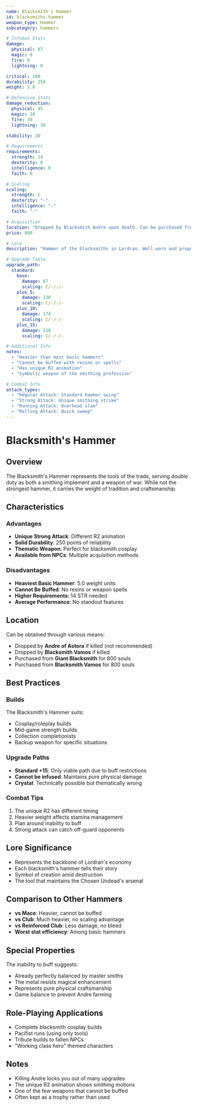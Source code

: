 ```yaml
---
name: Blacksmith's Hammer
id: blacksmiths-hammer
weapon_type: Hammer
subcategory: hammers

# Infobox Stats
damage:
  physical: 87
  magic: 0
  fire: 0
  lightning: 0

critical: 100
durability: 250
weight: 5.0

# Defensive Stats  
damage_reduction:
  physical: 45
  magic: 10
  fire: 30
  lightning: 30

stability: 30

# Requirements
requirements:
  strength: 14
  dexterity: 0
  intelligence: 0
  faith: 0

# Scaling
scaling:
  strength: C
  dexterity: "-"
  intelligence: "-"
  faith: "-"

# Acquisition
location: "Dropped by Blacksmith Andre upon death. Can be purchased from various blacksmiths."
price: 800

# Lore
description: "Hammer of the blacksmiths in Lordran. Well-worn and properly maintained, it serves as both tool and weapon."

# Upgrade Table
upgrade_path:
  standard:
    base:
      damage: 87
      scaling: C/-/-/-
    plus_5:
      damage: 130
      scaling: C/-/-/-
    plus_10:
      damage: 174
      scaling: C/-/-/-
    plus_15:
      damage: 218
      scaling: C/-/-/-

# Additional Info
notes:
  - "Heavier than most basic hammers"
  - "Cannot be buffed with resins or spells"
  - "Has unique R2 animation"
  - "Symbolic weapon of the smithing profession"

# Combat Info
attack_types:
  - "Regular Attack: Standard hammer swing"
  - "Strong Attack: Unique smithing strike"
  - "Running Attack: Overhead slam"
  - "Rolling Attack: Quick sweep"
---
```


# Blacksmith's Hammer

## Overview
The Blacksmith's Hammer represents the tools of the trade, serving double duty as both a smithing implement and a weapon of war. While not the strongest hammer, it carries the weight of tradition and craftsmanship.

## Characteristics

### Advantages
- **Unique Strong Attack**: Different R2 animation
- **Solid Durability**: 250 points of reliability
- **Thematic Weapon**: Perfect for blacksmith cosplay
- **Available from NPCs**: Multiple acquisition methods

### Disadvantages
- **Heaviest Basic Hammer**: 5.0 weight units
- **Cannot Be Buffed**: No resins or weapon spells
- **Higher Requirements**: 14 STR needed
- **Average Performance**: No standout features

## Location
Can be obtained through various means:
- Dropped by **Andre of Astora** if killed (not recommended)
- Dropped by **Blacksmith Vamos** if killed
- Purchased from **Giant Blacksmith** for 800 souls
- Purchased from **Blacksmith Vamos** for 800 souls

## Best Practices

### Builds
The Blacksmith's Hammer suits:
- Cosplay/roleplay builds
- Mid-game strength builds
- Collection completionists
- Backup weapon for specific situations

### Upgrade Paths
- **Standard +15**: Only viable path due to buff restrictions
- **Cannot be infused**: Maintains pure physical damage
- **Crystal**: Technically possible but thematically wrong

### Combat Tips
1. The unique R2 has different timing
2. Heavier weight affects stamina management
3. Plan around inability to buff
4. Strong attack can catch off-guard opponents

## Lore Significance
- Represents the backbone of Lordran's economy
- Each blacksmith's hammer tells their story
- Symbol of creation amid destruction
- The tool that maintains the Chosen Undead's arsenal

## Comparison to Other Hammers
- **vs Mace**: Heavier, cannot be buffed
- **vs Club**: Much heavier, no scaling advantage
- **vs Reinforced Club**: Less damage, no bleed
- **Worst stat efficiency**: Among basic hammers

## Special Properties
The inability to buff suggests:
- Already perfectly balanced by master smiths
- The metal resists magical enhancement
- Represents pure physical craftsmanship
- Game balance to prevent Andre farming

## Role-Playing Applications
- Complete blacksmith cosplay builds
- Pacifist runs (using only tools)
- Tribute builds to fallen NPCs
- "Working class hero" themed characters

## Notes
- Killing Andre locks you out of many upgrades
- The unique R2 animation shows smithing motions
- One of the few weapons that cannot be buffed
- Often kept as a trophy rather than used